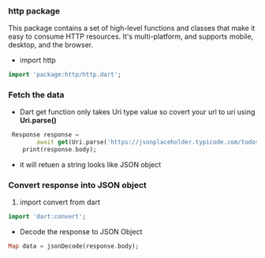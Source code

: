 ### http package

This package contains a set of high-level functions and classes that make it easy to consume HTTP resources. It's multi-platform, and supports mobile, desktop, and the browser.

- import http

```dart
import 'package:http/http.dart';
```

### Fetch the data

- Dart get function only takes Uri type value so covert your url to uri using **Uri.parse()**

```dart
 Response response =
        await get(Uri.parse('https://jsonplaceholder.typicode.com/todos/1'));
    print(response.body);
```

- it will retuen a string looks like JSON object

### Convert response into JSON object

1. import convert from dart

```dart
import 'dart:convert';
```

- Decode the response to JSON Object

```dart
Map data = jsonDecode(response.body);
```
